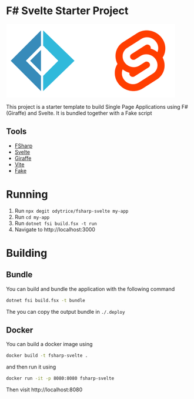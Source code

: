 # F# Svelte Starter Project

<img src="./Client/public/fsharp-svelte.svg" height="200">


This project is a starter template to build Single Page Applications using F# (Giraffe) and Svelte. It is bundled together with a Fake script

## Tools
- [FSharp](https://dotnet.microsoft.com/en-us/languages/fsharp)
- [Svelte](https://svelte.dev)
- [Giraffe](https://giraffe.wiki/)
- [Vite](https://vite.dev/)
- [Fake](https://fake.build/index.html)

# Running

1. Run `npx degit odytrice/fsharp-svelte my-app`
2. Run `cd my-app`
2. Run `dotnet fsi build.fsx -t run`
3. Navigate to http://localhost:3000


# Building

## Bundle
You can build and bundle the application with the following command

```bash
dotnet fsi build.fsx -t bundle
```
The you can copy the output bundle in `./.deploy`

## Docker

You can build a docker image using

```bash
docker build -t fsharp-svelte .
```

and then run it using

```bash
docker run -it -p 8080:8080 fsharp-svelte
```

Then visit http://localhost:8080
